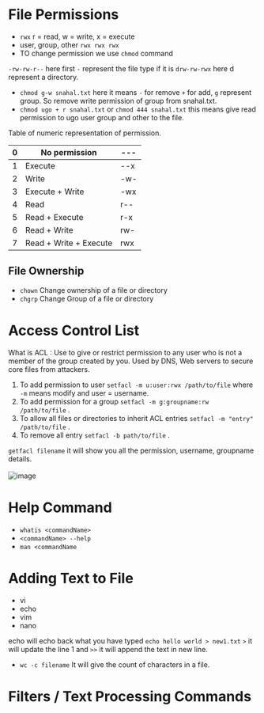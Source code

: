 # File Permissions

* `rwx` r = read, w = write, x = execute
* user, group, other `rwx rwx rwx`
* TO change permission we use `chmod` command

`-rw-rw-r--` here first `-` represent the file type if it is `drw-rw-rwx` here d represent a directory.
* `chmod g-w snahal.txt` here it means `-` for remove `+` for add, `g` represent group. So remove write permission of group from snahal.txt.
* `chmod ugo + r snahal.txt` or `chmod 444 snahal.txt` this means give read permission to ugo user group and other to the file.

Table of numeric representation of permission.

| 0 | No permission   | ---  |
| - | --------------- | ---- |
| 1 |  Execute        | --x  |
| 2 |  Write       | -w-  |
| 3 |  Execute + Write       | -wx  |
| 4 |  Read        | r--  |
| 5 |  Read + Execute        | r-x  |
| 6 |  Read + Write       | rw-  |
| 7 |  Read + Write + Execute        | rwx  |

## File Ownership
* `chown` Change ownership of a file or directory
* `chgrp` Change Group of a file or directory

# Access Control List

What is ACL : Use to give or restrict permission to any user who is not a member of the group created by you. Used by DNS, Web servers to secure core files from attackers.
<br>
1. To add permission to user `setfacl -m u:user:rwx /path/to/file` where `-m` means modify and user = username.
2. To add permission for a group `setfacl -m g:groupname:rw /path/to/file` .
3. To allow all files or directories to inherit ACL entries `setfacl -m "entry" /path/to/file` .
4. To remove all entry `setfacl -b path/to/file` .

`getfacl filename` it will show you all the permission, username, groupname details.
<br>
<br>
![image](https://github.com/snahal04/Site-Reliability-Engineer/assets/77937488/86886b6a-9dc5-4509-8f77-6feda0802e0a)

# Help Command

* `whatis <commandName>`
* `<commandName> --help`
* `man <commandName`

# Adding Text to File

* vi
* echo
* vim
* nano

echo will echo back what you have typed `echo hello world > new1.txt` `>` it will update the line 1 and `>>` it will append the text in new line.
* `wc -c filename` It will give the count of characters in a file.

# Filters / Text Processing Commands

